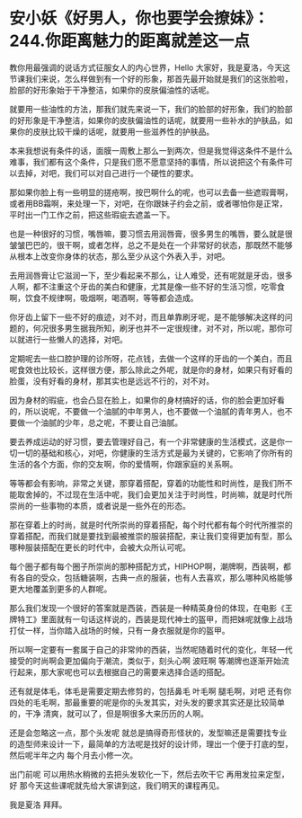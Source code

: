 # 安小妖《好男人，你也要学会撩妹》：244.你距离魅力的距离就差这一点

教你用最强调的说话方式征服女人的内心世界，Hello 大家好，我是夏洛，今天这节课我们来说，怎么样做到有一个好的形象，那首先最开始就是我们的这张脸啦，脸部的好形象始于干净整洁，如果你的皮肤偏油性的话呢。

就要用一些油性的方法，那我们就先来说一下，我们的脸部的好形象，我们的脸部的好形象是干净整洁，如果你的皮肤偏油性的话呢，就要用一些补水的护肤品，如果你的皮肤比较干燥的话呢，就要用一些滋养性的护肤品。

本来我想说有条件的话，面膜一周敷上那么一到两次，但是我觉得这条件不是什么难事，我们都有这个条件，只是我们愿不愿意坚持的事情，所以说把这个有条件可以去掉，对吧，我们可以对自己进行一个硬性的要求。

那如果你脸上有一些明显的搓疮啊，按巴啊什么的呢，也可以去备一些遮瑕膏啊，或者用BB霜啊，来处理一下，对吧，在你跟妹子约会之前，或者哪怕你是正常，平时出一门工作之前，把这些瑕疵去遮盖一下。

也是一种很好的习惯，嘴唇嘛，要习惯去用润唇膏，很多男生的嘴唇，要么就是很皱皱巴巴的，很干啊，或者怎样，总之不是处在一个非常好的状态，那既然不能够从根本上改变你身体的状态，那么至少从这个外表入手，对吧。

去用润唇膏让它滋润一下，至少看起来不那么，让人难受，还有呢就是牙齿，很多人啊，都不注重这个牙齿的美白和健康，尤其是像一些不好的生活习惯，吃零食啊，饮食不规律啊，吸烟啊，喝酒啊，等等都会造成。

你牙齿上留下一些不好的痕迹，对不对，而且单靠刷牙呢，是不能够解决这样的问题的，何况很多男生据我所知，刷牙也并不一定很规律，对不对，所以呢，那你可以就进行一些懒人的选择，对吧。

定期呢去一些口腔护理的诊所呀，花点钱，去做一个这样的牙齿的一个美白，而且呢食效也比较长，这样很方便，那么除此之外呢，就是你的身材，如果只有好看的脸蛋，没有好看的身材，那其实也是远远不行的，对不对。

因为身材的瑕疵，也会凸显在脸上，如果你的身材搞好的话，你的脸会更加好看的，所以说呢，不要做一个油腻的中年男人，也不要做一个油腻的青年男人，也不要做一个油腻的少年，总之呢，不要让自己油腻。

要去养成运动的好习惯，要去管理好自己，有一个非常健康的生活模式，这是你一切一切的基础和核心，对吧，你健康的生活方式是最为关键的，它影响了你所有的生活的各个方面，你的交友啊，你的爱情啊，你跟家庭的关系啊。

等等都会有影响，非常之关键，那穿着搭配，穿着的功能性和时尚性，是我们所不能取舍掉的，不过现在生活中呢，我们会更加关注于时尚性，时尚嘛，就是时代所崇尚的一些事物的本质，或者说是一些外在的形态。

那在穿着上的时尚，就是时代所崇尚的穿着搭配，每个时代都有每个时代所推崇的穿着搭配，而我们就是要找到最被推崇的服装搭配，来让我们变得更加有型，那么哪种服装搭配在更长的时代中，会被大众所认可呢。

每个圈子都有每个圈子所崇尚的那种搭配方式，HIPHOP啊，潮牌啊，西装啊，都有各自的受众，包括糖装啊，古典一点的服装，也有人去喜欢，那么哪种风格能够更大地覆盖到更多的人群呢。

那么我们发现一个很好的答案就是西装，西装是一种精英身份的体现，在电影《王牌特工》里面就有一句话这样说的，西装是现代神士的盔甲，而把妹呢就像上战场打仗一样，当你踏入战场的时候，只有一身衣服就是你的盔甲。

所以啊一定要有一套属于自己的非常帅的西装，当然呢随着时代的变化，年轻一代接受的时尚啊会更加偏向于潮流，类似于，刻头心啊 波旺啊 等潮牌也逐渐开始流行起来，那大家呢也可以去根据自己的需要来选择合适的搭配。

还有就是体毛，体毛是需要定期去修剪的，包括鼻毛 叶毛啊 腿毛啊，对吧 还有你四处的毛毛啊，那最重要的呢是你的头发其实，对头发的要求其实还是比较简单的，干净 清爽，就可以了，但是啊很多大来历历的人啊。

还是会忽略这一点，那个头发呢 就总是搞得奇形怪状的，发型嘛还是需要找专业的造型师来设计一下，最简单的方法呢是找好的设计师，理出一个便于打底的型，然后呢半年之内 每个月去小修一次。

出门前呢 可以用热水稍微的去把头发软化一下，然后去吹干它 再用发拉来定型，好 那今天这些课呢就先给大家讲到这，我们明天的课程再见。

我是夏洛 拜拜。